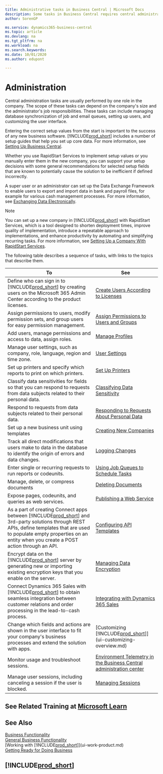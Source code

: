 ```yaml
---
title: Administrative tasks in Business Central | Microsoft Docs
description: Some tasks in Business Central requires central administration and setup. See what they are and learn what to do.
author: SorenGP

ms.service: dynamics365-business-central
ms.topic: article
ms.devlang: na
ms.tgt_pltfrm: na
ms.workload: na
ms.search.keywords:
ms.date: 10/01/2020
ms.author: edupont

---
```

# Administration

Central administration tasks are usually performed by one role in the company. The scope of these tasks can depend on the company's size and the administrator's job responsibilities. These tasks can include managing database synchronization of job and email queues, setting up users, and customizing the user interface.  

Entering the correct setup values from the start is important to the success of any new business software. [!INCLUDE[prod_short](includes/prod_short.md)] includes a number of setup guides that help you set up core data. For more information, see [Setting Up Business Central](setup.md).

Whether you use RapidStart Services to implement setup values or you manually enter them in the new company, you can support your setup decisions with some general recommendations for selected setup fields that are known to potentially cause the solution to be inefficient if defined incorrectly.  

A super user or an administrator can set up the Data Exchange Framework to enable users to export and import data in bank and payroll files, for example for various cash management processes. For more information, see [Exchanging Data Electronically](across-data-exchange.md).

> [!NOTE]
> You can set up a new company in [!INCLUDE[prod_short](includes/prod_short.md)] with RapidStart Services, which is a tool designed to shorten deployment times, improve quality of implementation, introduce a repeatable approach to implementations, and enhance productivity by automating and simplifying recurring tasks. For more information, see [Setting Up a Company With RapidStart Services](admin-set-up-a-company-with-rapidstart.md).

The following table describes a sequence of tasks, with links to the topics that describe them.  

|**To**|**See**|  
|------------|-------------|  
|Define who can sign in to [!INCLUDE[prod_short](includes/prod_short.md)] by creating users on the Microsoft 365 Admin Center according to the product licenses.|[Create Users According to Licenses](ui-how-users-permissions.md)|
|Assign permissions to users, modify permission sets, and group users for easy permission management.|[Assign Permissions to Users and Groups](ui-how-users-permissions.md)|
|Add users, manage permissions and access to data, assign roles.|[Manage Profiles](admin-users-profiles-roles.md)|
|Manage user settings, such as company, role, language, region and time zone.|[User Settings](admin-manage-user-settings-preferences.md)|
|Set up printers and specify which reports to print on which printers.|[Set Up Printers](ui-specify-printer-selection-reports.md)|
|Classify data sensitivities for fields so that you can respond to requests from data subjects related to their personal data.|[Classifying Data Sensitivity](admin-classifying-data-sensitivity.md)|
|Respond to requests from data subjects related to their personal data.|[Responding to Requests About Personal Data](admin-responding-to-requests-about-personal-data.md)|
|Set up a new business unit using templates|[Creating New Companies](about-new-company.md)|
|Track all direct modifications that users make to data in the database to identify the origin of errors and data changes.|[Logging Changes](across-log-changes.md)|  
|Enter single or recurring requests to run reports or codeunits.|[Using Job Queues to Schedule Tasks](admin-job-queues-schedule-tasks.md)|  
|Manage, delete, or compress documents|[Deleting Documents](admin-manage-documents.md)|  
|Expose pages, codeunits, and queries as web services.|[Publishing a Web Service](across-how-publish-web-service.md)|
|As a part of creating Connect apps between [!INCLUDE[prod_short](includes/prod_short.md)] and 3rd-party solutions through REST APIs, define templates that are used to populate empty properties on an entity when you create a POST action through an API.|[Configuring API Templates](admin-configuring-api-template.md)|
|Encrypt data on the [!INCLUDE[prod_short](includes/prod_short.md)] server by generating new or importing existing encryption keys that you enable on the server.|[Managing Data Encryption](admin-manage-data-encryption.md)|
|Connect Dynamics 365 Sales with [!INCLUDE[prod_short](includes/prod_short.md)] to obtain seamless integration between customer relations and order processing in the lead-to-cash process.|[Integrating with Dynamics 365 Sales](admin-prepare-dynamics-365-for-sales-for-integration.md)|
|Change which fields and actions are shown in the user interface to fit your company's business processes and extend the solution with apps.|[Customizing [!INCLUDE[prod_short](includes/prod_short.md)]](ui-customizing-overview.md)|
|Monitor usage and troubleshoot sessions.|[Environment Telemetry in the Business Central administration center](/dynamics365/business-central/dev-itpro/administration/tenant-admin-center-telemetry)|
|Manage user sessions, including canceling a session if the user is blocked.|[Managing Sessions](/dynamics365/business-central/dev-itpro/administration/tenant-admin-center-environments#managing-sessions)|  

## See Related Training at [Microsoft Learn](/learn/paths/deploy-configure-dynamics-365-business-central/)

## See Also

[Business Functionality](across-business-functionality.md)  
[General Business Functionality](ui-across-business-areas.md)  
[Working with [!INCLUDE[prod_short](includes/prod_short.md)]](ui-work-product.md)  
[Getting Ready for Doing Business](ui-get-ready-business.md)  

## [!INCLUDE[prod_short](includes/free_trial_md.md)]  
